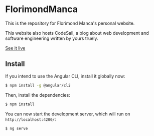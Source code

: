 # FlorimondManca

This is the repository for Florimond Manca's personal website.

This website also hosts CodeSail, a blog about web development and software engineering written by yours truely.

<p class="text-center">
  <a href="#">See it live</a>
</p>

## Install

If you intend to use the Angular CLI, install it globally now:

```bash
$ npm install -g @angular/cli
```

Then, install the dependencies:

```bash
$ npm install
```

You can now start the development server, which will run on `http://localhost:4200/`:

```bash
$ ng serve
```
